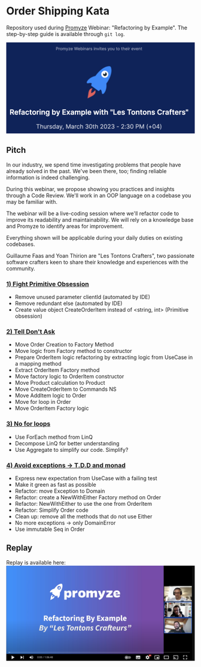 # Order Shipping Kata
Repository used during [Promyze](https://www.promyze.com/) Webinar: "Refactoring by Example".
The step-by-step guide is available through `git log`.

![Promyze Webinar](img/promyze.png)

## Pitch
In our industry, we spend time investigating problems that people have already solved in the past. We've been there, too; finding reliable information is indeed challenging.

During this webinar, we propose showing you practices and insights through a Code Review. We'll work in an OOP language on a codebase you may be familiar with.

The webinar will be a live-coding session where we'll refactor code to improve its readability and maintainability. We will rely on a knowledge base and Promyze to identify areas for improvement.

Everything shown will be applicable during your daily duties on existing codebases.

Guillaume Faas and Yoan Thirion are "Les Tontons Crafters", two passionate software crafters keen to share their knowledge and experiences with the community.

### [1) Fight Primitive Obsession](https://xtrem-tdd.netlify.app/Flavours/no-primitive-types)
- Remove unused parameter clientId (automated by IDE)
- Remove redundant else (automated by IDE)
- Create value object CreateOrderItem instead of <string, int> (Primitive obsession)

### [2) Tell Don't Ask](https://xtrem-tdd.netlify.app/Flavours/tell-dont-ask)
- Move Order Creation to Factory Method
- Move logic from Factory method to constructor
- Prepare OrderItem logic refactoring by extracting logic from UseCase in a mapping method
- Extract OrderItem Factory method
- Move factory logic to OrderItem constructor
- Move Product calculation to Product
- Move CreateOrderItem to Commands NS
- Move AddItem logic to Order
- Move for loop in Order
- Move OrderItem Factory logic

### [3) No for loops](https://xtrem-tdd.netlify.app/Flavours/no-for-loops)
- Use ForEach method from LinQ
- Decompose LinQ for better understanding
- Use Aggregate to simplify our code. Simplify?

### [4) Avoid exceptions -> T.D.D and monad](https://xtrem-tdd.netlify.app/Flavours/monads)
- Express new expectation from UseCase with a failing test
- Make it green as fast as possible
- Refactor: move Exception to Domain
- Refactor: create a NewWithEither Factory method on Order
- Refactor: NewWithEither to use the one from OrderItem
- Refactor: Simplify Order code
- Clean up: remove all the methods that do not use Either
- No more exceptions -> only DomainError
- Use immutable Seq in Order

## Replay
Replay is available here:
[![Refactoring By Example by "Les Tontons Crafters"](img/video.png)](https://youtu.be/fwuHdIMrXB0)